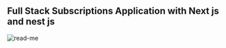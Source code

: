 ## Full Stack Subscriptions Application with Next js and nest js
![read-me](https://github.com/ArDapps/subscribe_digital_magazines_Fullstack_App/assets/91119772/57cf0a3d-8d3b-4887-a056-eab229c1cd99)
